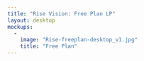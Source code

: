 ```yaml
---
title: "Rise Vision: Free Plan LP"
layout: desktop
mockups:
  -
    image: "Rise-freeplan-desktop_v1.jpg"
    title: "Free Plan"
---
```

